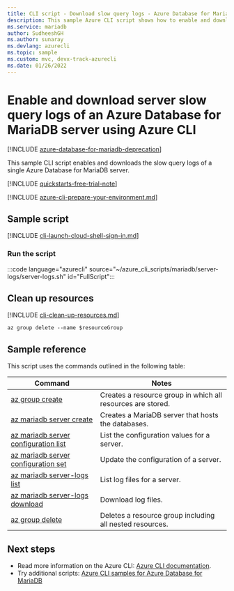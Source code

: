 ```yaml
---
title: CLI script - Download slow query logs - Azure Database for MariaDB
description: This sample Azure CLI script shows how to enable and download the slow query logs of an Azure Database for MariaDB server.
ms.service: mariadb
author: SudheeshGH
ms.author: sunaray
ms.devlang: azurecli
ms.topic: sample
ms.custom: mvc, devx-track-azurecli
ms.date: 01/26/2022 
---
```


# Enable and download server slow query logs of an Azure Database for MariaDB server using Azure CLI

[!INCLUDE [azure-database-for-mariadb-deprecation](../includes/azure-database-for-mariadb-deprecation.md)]

This sample CLI script enables and downloads the slow query logs of a single Azure Database for MariaDB server.

[!INCLUDE [quickstarts-free-trial-note](../../../includes/quickstarts-free-trial-note.md)]

[!INCLUDE [azure-cli-prepare-your-environment.md](~/articles/reusable-content/azure-cli/azure-cli-prepare-your-environment.md)]

## Sample script

[!INCLUDE [cli-launch-cloud-shell-sign-in.md](../../../includes/cli-launch-cloud-shell-sign-in.md)]

### Run the script

:::code language="azurecli" source="~/azure_cli_scripts/mariadb/server-logs/server-logs.sh" id="FullScript":::

## Clean up resources

[!INCLUDE [cli-clean-up-resources.md](../../../includes/cli-clean-up-resources.md)]

```azurecli
az group delete --name $resourceGroup
```

## Sample reference

This script uses the commands outlined in the following table:

| **Command** | **Notes** |
|---|---|
| [az group create](/cli/azure/group#az-group-create) | Creates a resource group in which all resources are stored. |
| [az mariadb server create](/cli/azure/mariadb/server#az-mariadb-server-create) | Creates a MariaDB server that hosts the databases. |
| [az mariadb server configuration list](/cli/azure/mariadb/server/configuration#az-mariadb-server-configuration-list) | List the configuration values for a server. |
| [az mariadb server configuration set](/cli/azure/mariadb/server/configuration#az-mariadb-server-configuration-set) | Update the configuration of a server. |
| [az mariadb server-logs list](/cli/azure/mariadb/server-logs#az-mariadb-server-logs-list) | List log files for a server. |
| [az mariadb server-logs download](/cli/azure/mariadb/server-logs#az-mariadb-server-logs-download) | Download log files. |
| [az group delete](/cli/azure/group#az-group-delete) | Deletes a resource group including all nested resources. |

## Next steps

- Read more information on the Azure CLI: [Azure CLI documentation](/cli/azure).
- Try additional scripts: [Azure CLI samples for Azure Database for MariaDB](../sample-scripts-azure-cli.md)
